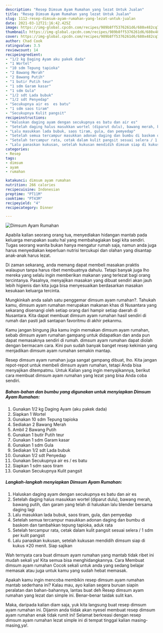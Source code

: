 ```yaml
---
description: "Resep Dimsum Ayam Rumahan yang lezat Untuk Jualan"
title: "Resep Dimsum Ayam Rumahan yang lezat Untuk Jualan"
slug: 1112-resep-dimsum-ayam-rumahan-yang-lezat-untuk-jualan
date: 2021-03-12T21:16:42.425Z
image: https://img-global.cpcdn.com/recipes/989b8ff5376261d6/680x482cq70/dimsum-ayam-rumahan-foto-resep-utama.jpg
thumbnail: https://img-global.cpcdn.com/recipes/989b8ff5376261d6/680x482cq70/dimsum-ayam-rumahan-foto-resep-utama.jpg
cover: https://img-global.cpcdn.com/recipes/989b8ff5376261d6/680x482cq70/dimsum-ayam-rumahan-foto-resep-utama.jpg
author: Chad Cook
ratingvalue: 3.5
reviewcount: 14
recipeingredient:
- "1/2 kg Daging Ayam aku pakek dada"
- "1 Wortel"
- "10 sdm Tepung tapioka"
- "2 Bawang Merah"
- "2 Bawang Putih"
- "1 butir Putih teur"
- "1 sdm Garam kasar"
- "1 sdm Gula"
- "1/2 sdt Lada bubuk"
- "1/2 sdt Penyedap"
- "Secukupnya air es  es batu"
- "1 sdm saos tiram"
- "Secukupnya Kulit pangsit"
recipeinstructions:
- "Haluskan daging ayam dengan secukupnya es batu dan air es"
- "Setelah daging halus masukkan wortel (diparut dulu), bawang merah, bawang putih, dan garam yang telah di haluskan lalu blender bersama daging lagi"
- "Lalu masukkan lada bubuk, saos tiram, gula, dan pemyedap"
- "Setelah semua tercampur masukkan adonan daging dan bumbu di baskom dan tambahkan tepung tapioka, aduk rata"
- "Setelah tercampur rata, cetak dalam kulit pangsit sesuai selera / 1 sdm per kulit pangsit"
- "Lalu panaskan kukusan, setelah kukusan mendidih dimsum siap di kukus ±20 menit. Siap sajikan"
categories:
- Resep
tags:
- dimsum
- ayam
- rumahan

katakunci: dimsum ayam rumahan 
nutrition: 266 calories
recipecuisine: Indonesian
preptime: "PT11M"
cooktime: "PT43M"
recipeyield: "4"
recipecategory: Dinner

---
```



![Dimsum Ayam Rumahan](https://img-global.cpcdn.com/recipes/989b8ff5376261d6/680x482cq70/dimsum-ayam-rumahan-foto-resep-utama.jpg)

Apabila kalian seorang orang tua, menyediakan hidangan mantab pada keluarga merupakan suatu hal yang membahagiakan bagi kita sendiri. Tugas seorang  wanita bukan hanya mengatur rumah saja, namun anda juga harus menyediakan keperluan nutrisi tercukupi dan olahan yang disantap anak-anak harus lezat.

Di zaman  sekarang, anda memang dapat membeli masakan praktis walaupun tanpa harus ribet membuatnya dahulu. Tetapi banyak juga lho mereka yang selalu ingin memberikan makanan yang terlezat bagi orang tercintanya. Pasalnya, menyajikan masakan yang dibuat sendiri akan jauh lebih higienis dan kita juga bisa menyesuaikan berdasarkan masakan kesukaan keluarga tercinta. 



Mungkinkah anda salah satu penggemar dimsum ayam rumahan?. Tahukah kamu, dimsum ayam rumahan merupakan makanan khas di Nusantara yang sekarang disenangi oleh setiap orang dari hampir setiap daerah di Nusantara. Kita dapat membuat dimsum ayam rumahan hasil sendiri di rumah dan pasti jadi santapan favoritmu di akhir pekanmu.

Kamu jangan bingung jika kamu ingin memakan dimsum ayam rumahan, sebab dimsum ayam rumahan gampang untuk didapatkan dan anda pun dapat memasaknya sendiri di rumah. dimsum ayam rumahan dapat diolah dengan bermacam cara. Kini pun sudah banyak banget resep kekinian yang menjadikan dimsum ayam rumahan semakin mantap.

Resep dimsum ayam rumahan juga sangat gampang dibuat, lho. Kita jangan repot-repot untuk membeli dimsum ayam rumahan, tetapi Anda bisa menyajikan ditempatmu. Untuk Kalian yang ingin menyajikannya, berikut cara membuat dimsum ayam rumahan yang lezat yang bisa Anda coba sendiri.

<!--inarticleads1-->

##### Bahan-bahan dan bumbu yang digunakan untuk menyiapkan Dimsum Ayam Rumahan:

1. Gunakan 1/2 kg Daging Ayam (aku pakek dada)
1. Siapkan 1 Wortel
1. Gunakan 10 sdm Tepung tapioka
1. Sediakan 2 Bawang Merah
1. Ambil 2 Bawang Putih
1. Gunakan 1 butir Putih teur
1. Gunakan 1 sdm Garam kasar
1. Gunakan 1 sdm Gula
1. Sediakan 1/2 sdt Lada bubuk
1. Gunakan 1/2 sdt Penyedap
1. Gunakan Secukupnya air es / es batu
1. Siapkan 1 sdm saos tiram
1. Gunakan Secukupnya Kulit pangsit




<!--inarticleads2-->

##### Langkah-langkah menyiapkan Dimsum Ayam Rumahan:

1. Haluskan daging ayam dengan secukupnya es batu dan air es
1. Setelah daging halus masukkan wortel (diparut dulu), bawang merah, bawang putih, dan garam yang telah di haluskan lalu blender bersama daging lagi
1. Lalu masukkan lada bubuk, saos tiram, gula, dan pemyedap
1. Setelah semua tercampur masukkan adonan daging dan bumbu di baskom dan tambahkan tepung tapioka, aduk rata
1. Setelah tercampur rata, cetak dalam kulit pangsit sesuai selera / 1 sdm per kulit pangsit
1. Lalu panaskan kukusan, setelah kukusan mendidih dimsum siap di kukus ±20 menit. Siap sajikan




Wah ternyata cara buat dimsum ayam rumahan yang mantab tidak ribet ini mudah sekali ya! Kita semua bisa menghidangkannya. Cara Membuat dimsum ayam rumahan Cocok sekali untuk anda yang sedang belajar memasak atau juga untuk kamu yang sudah hebat memasak.

Apakah kamu ingin mencoba membikin resep dimsum ayam rumahan mantab sederhana ini? Kalau mau, ayo kalian segera buruan siapin peralatan dan bahan-bahannya, lantas buat deh Resep dimsum ayam rumahan yang lezat dan simple ini. Benar-benar taidak sulit kan. 

Maka, daripada kalian diam saja, yuk kita langsung buat resep dimsum ayam rumahan ini. Dijamin anda tiidak akan nyesel membuat resep dimsum ayam rumahan enak tidak rumit ini! Selamat berkreasi dengan resep dimsum ayam rumahan lezat simple ini di tempat tinggal kalian masing-masing,ya!.


